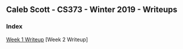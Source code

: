 ## Caleb Scott - CS373 - Winter 2019 - Writeups

### Index

[Week 1 Writeup](Week1/Week1Writeup.md)
[Week 2 Writeup]
